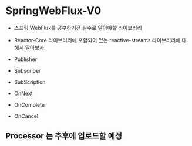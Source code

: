 # SpringWebFlux-V0

- 스프링 WebFlux를 공부하기전 필수로 알아야할 라이브러리
- Reactor-Core 라이브러리에 포함되어 있는 reactive-streams 라이브러리에 대해서 알아보자.

- Publisher
- Subscriber
- SubScription

- OnNext
- OnComplete
- OnCancel

## Processor 는 추후에 업로드할 예정